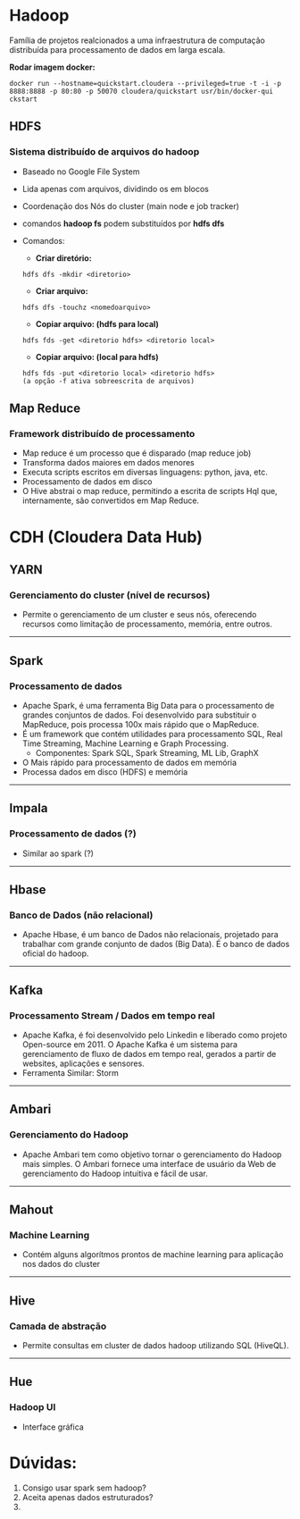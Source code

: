 # Hadoop

Família de projetos realcionados a uma infraestrutura de computação distribuída para processamento de dados em larga escala.

**Rodar imagem docker:**
```
docker run --hostname=quickstart.cloudera --privileged=true -t -i -p 8888:8888 -p 80:80 -p 50070 cloudera/quickstart usr/bin/docker-qui
ckstart
```

## HDFS
### Sistema distribuído de arquivos do hadoop
- Baseado no Google File System
- Lida apenas com arquivos, dividindo os em blocos
- Coordenação dos Nós do cluster (main node e job tracker)
- comandos __hadoop fs__ podem substituídos por __hdfs dfs__
  
- Comandos:
  - **Criar diretório:**
  ```
  hdfs dfs -mkdir <diretorio> 
  ``` 
  - **Criar arquivo:**
  ```
  hdfs dfs -touchz <nomedoarquivo> 
  ``` 
  - **Copiar arquivo: (hdfs para local)**
  ```
  hdfs fds -get <diretorio hdfs> <diretorio local>
  ```
  - **Copiar arquivo: (local para hdfs)**
  ```
  hdfs fds -put <diretorio local> <diretorio hdfs>
  (a opção -f ativa sobreescrita de arquivos)
  ```

## Map Reduce
### Framework distribuído de processamento
- Map reduce é um processo que é disparado (map reduce job)
- Transforma dados maiores em dados menores
- Executa scripts escritos em diversas linguagens: python, java, etc.
- Processamento de dados em disco
- O Hive abstrai o map reduce, permitindo a escrita de scripts Hql que, internamente, são convertidos em Map Reduce.

# CDH (Cloudera Data Hub)

## YARN
### Gerenciamento do cluster (nível de recursos)
- Permite o gerenciamento de um cluster e seus nós, oferecendo recursos como limitação de processamento, memória, entre outros.
-----

## Spark
### Processamento de dados
- Apache Spark, é uma ferramenta Big Data para o processamento de grandes conjuntos de dados. Foi desenvolvido para substituir o MapReduce, pois processa 100x mais rápido que o MapReduce.
- É um framework que contém utilidades para processamento SQL, Real Time Streaming, Machine Learning e Graph Processing.
  - Componentes: Spark SQL, Spark Streaming, ML Lib, GraphX
- O Mais rápido para processamento de dados em memória
- Processa dados em disco (HDFS) e memória
-----

## Impala
### Processamento de dados (?)
- Similar ao spark (?)
-----

## Hbase
### Banco de Dados (não relacional)
- Apache Hbase, é um banco de Dados não relacionais, projetado para trabalhar com grande conjunto de dados (Big Data). É o banco de dados oficial do hadoop.
-----

## Kafka
### Processamento Stream / Dados em tempo real
- Apache Kafka, é foi desenvolvido pelo Linkedin e liberado como projeto Open-source em 2011. O Apache Kafka é um sistema para gerenciamento de fluxo de dados em tempo real, gerados a partir de websites, aplicações e sensores.
- Ferramenta Similar: Storm
-----

## Ambari
### Gerenciamento do Hadoop
- Apache Ambari tem como objetivo tornar o gerenciamento do Hadoop mais simples. O Ambari fornece uma interface de usuário da Web de gerenciamento do Hadoop intuitiva e fácil de usar.
-----

## Mahout
### Machine Learning
- Contém alguns algorítmos prontos de machine learning para aplicação nos dados do cluster
-----

## Hive
### Camada de abstração
- Permite consultas em cluster de dados hadoop utilizando SQL (HiveQL).
-----

## Hue
### Hadoop UI
- Interface gráfica


# Dúvidas:
1. Consigo usar spark sem hadoop?
2. Aceita apenas dados estruturados?
3. 